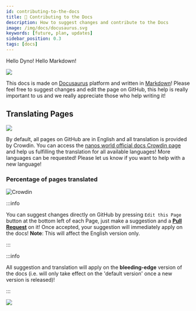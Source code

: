 ```yaml
---
id: contributing-to-the-docs
title: 🤝 Contributing to the Docs
description: How to suggest changes and contribute to the Docs
image: /img/docs/docusaurus.svg
keywords: [future, plan, updates]
sidebar_position: 0.3
tags: [docs]
---
```



Hello Dyno! Hello Markdown!

![](/img/docs/docusaurus.svg)

This docs is made on [Docusaurus](https://docusaurus.io) platform and written in [Markdown](https://guides.github.com/features/mastering-markdown/)! Please feel free to suggest changes and edit the page on GitHub, this help is really important to us and we really appreciate those who help writing it!

## Translating Pages

![](/img/docs/crowdin.png)

By default, all pages on GitHub are in English and all translation is provided by Crowdin. You can access the [nanos world official docs Crowdin page](https://crowdin.com/project/nanos-world-docs) and help us fulfilling the translation for all available languages! More languages can be requested! Please let us know if you want to help with a new language!

### Percentage of pages translated

![Crowdin](https://badges.crowdin.net/nanos-world-docs/localized.svg)

:::info

You can suggest changes directly on GitHub by pressing `Edit this Page` button at the bottom left of each Page, just make a suggestion and a [**Pull Request**](https://docs.github.com/en/github/collaborating-with-pull-requests/proposing-changes-to-your-work-with-pull-requests/about-pull-requests) on it! Once accepted, your suggestion will immediately apply on the docs!
**Note**: This will affect the English version only.

:::

:::info

All suggestion and translation will apply on the **bleeding-edge** version of the docs (i.e. will only take effect on the 'default version' once a new version is released)!

:::

![](/img/docs/contributing-to-the-docs.png)